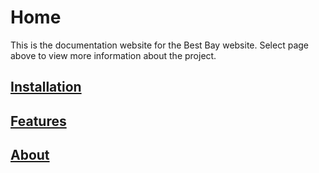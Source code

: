 # Home

This is the documentation website for the Best Bay website. Select page above to view more information about the project.

## [Installation](installation.md) <br/>
## [Features](features.md) <br/>
## [About](about.md)